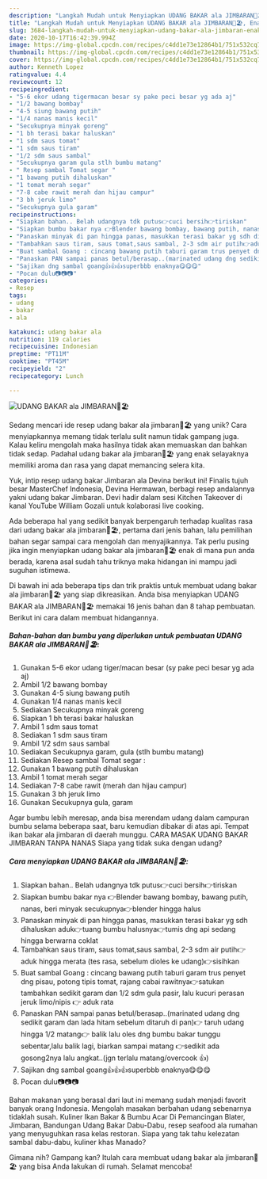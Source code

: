 ```yaml
---
description: "Langkah Mudah untuk Menyiapkan UDANG BAKAR ala JIMBARAN🦐🏖, Enak Banget"
title: "Langkah Mudah untuk Menyiapkan UDANG BAKAR ala JIMBARAN🦐🏖, Enak Banget"
slug: 3684-langkah-mudah-untuk-menyiapkan-udang-bakar-ala-jimbaran-enak-banget
date: 2020-10-17T16:42:39.994Z
image: https://img-global.cpcdn.com/recipes/c4dd1e73e12864b1/751x532cq70/udang-bakar-ala-jimbaran🦐🏖-foto-resep-utama.jpg
thumbnail: https://img-global.cpcdn.com/recipes/c4dd1e73e12864b1/751x532cq70/udang-bakar-ala-jimbaran🦐🏖-foto-resep-utama.jpg
cover: https://img-global.cpcdn.com/recipes/c4dd1e73e12864b1/751x532cq70/udang-bakar-ala-jimbaran🦐🏖-foto-resep-utama.jpg
author: Kenneth Lopez
ratingvalue: 4.4
reviewcount: 12
recipeingredient:
- "5-6 ekor udang tigermacan besar sy pake peci besar yg ada aj"
- "1/2 bawang bombay"
- "4-5 siung bawang putih"
- "1/4 nanas manis kecil"
- "Secukupnya minyak goreng"
- "1 bh terasi bakar haluskan"
- "1 sdm saus tomat"
- "1 sdm saus tiram"
- "1/2 sdm saus sambal"
- "Secukupnya garam gula stlh bumbu matang"
- " Resep sambal Tomat segar "
- "1 bawang putih dihaluskan"
- "1 tomat merah segar"
- "7-8 cabe rawit merah dan hijau campur"
- "3 bh jeruk limo"
- "Secukupnya gula garam"
recipeinstructions:
- "Siapkan bahan.. Belah udangnya tdk putus👉cuci bersih👉tiriskan"
- "Siapkan bumbu bakar nya 👉Blender bawang bombay, bawang putih, nanas, beri minyak secukupnya👉blender hingga halus"
- "Panaskan minyak di pan hingga panas, masukkan terasi bakar yg sdh dihaluskan aduk👉tuang bumbu halusnya👉tumis dng api sedang hingga berwarna coklat"
- "Tambahkan saus tiram, saus tomat,saus sambal, 2-3 sdm air putih👉aduk hingga merata (tes rasa, sebelum dioles ke udang)👉sisihkan"
- "Buat sambal Goang : cincang bawang putih taburi garam trus penyet dng pisau, potong tipis tomat, rajang cabai rawitnya👉satukan tambahkan sedikit garam dan 1/2 sdm gula pasir, lalu kucuri perasan jeruk limo/nipis 👉 aduk rata"
- "Panaskan PAN sampai panas betul/berasap..(marinated udang dng sedikit garam dan lada hitam sebelum ditaruh di pan)👉 taruh udang hingga 1/2 matang👉 balik lalu oles dng bumbu bakar tunggu sebentar,lalu balik lagi, biarkan sampai matang 👉sedikit ada gosong2nya lalu angkat..(jgn terlalu matang/overcook 👍)"
- "Sajikan dng sambal goang👍👍👍superbbb enaknya😋😋😋"
- "Pocan dulu📷📷📷"
categories:
- Resep
tags:
- udang
- bakar
- ala

katakunci: udang bakar ala 
nutrition: 119 calories
recipecuisine: Indonesian
preptime: "PT11M"
cooktime: "PT45M"
recipeyield: "2"
recipecategory: Lunch

---
```



![UDANG BAKAR ala JIMBARAN🦐🏖](https://img-global.cpcdn.com/recipes/c4dd1e73e12864b1/751x532cq70/udang-bakar-ala-jimbaran🦐🏖-foto-resep-utama.jpg)

Sedang mencari ide resep udang bakar ala jimbaran🦐🏖 yang unik? Cara menyiapkannya memang tidak terlalu sulit namun tidak gampang juga. Kalau keliru mengolah maka hasilnya tidak akan memuaskan dan bahkan tidak sedap. Padahal udang bakar ala jimbaran🦐🏖 yang enak selayaknya memiliki aroma dan rasa yang dapat memancing selera kita.

Yuk, intip resep udang bakar Jimbaran ala Devina berikut ini! Finalis tujuh besar MasterChef Indonesia, Devina Hermawan, berbagi resep andalannya yakni udang bakar Jimbaran. Devi hadir dalam sesi Kitchen Takeover di kanal YouTube William Gozali untuk kolaborasi live cooking.

Ada beberapa hal yang sedikit banyak berpengaruh terhadap kualitas rasa dari udang bakar ala jimbaran🦐🏖, pertama dari jenis bahan, lalu pemilihan bahan segar sampai cara mengolah dan menyajikannya. Tak perlu pusing jika ingin menyiapkan udang bakar ala jimbaran🦐🏖 enak di mana pun anda berada, karena asal sudah tahu triknya maka hidangan ini mampu jadi suguhan istimewa.


Di bawah ini ada beberapa tips dan trik praktis untuk membuat udang bakar ala jimbaran🦐🏖 yang siap dikreasikan. Anda bisa menyiapkan UDANG BAKAR ala JIMBARAN🦐🏖 memakai 16 jenis bahan dan 8 tahap pembuatan. Berikut ini cara dalam membuat hidangannya.

<!--inarticleads1-->

##### Bahan-bahan dan bumbu yang diperlukan untuk pembuatan UDANG BAKAR ala JIMBARAN🦐🏖:

1. Gunakan 5-6 ekor udang tiger/macan besar (sy pake peci besar yg ada aj)
1. Ambil 1/2 bawang bombay
1. Gunakan 4-5 siung bawang putih
1. Gunakan 1/4 nanas manis kecil
1. Sediakan Secukupnya minyak goreng
1. Siapkan 1 bh terasi bakar haluskan
1. Ambil 1 sdm saus tomat
1. Sediakan 1 sdm saus tiram
1. Ambil 1/2 sdm saus sambal
1. Sediakan Secukupnya garam, gula (stlh bumbu matang)
1. Sediakan  Resep sambal Tomat segar :
1. Gunakan 1 bawang putih dihaluskan
1. Ambil 1 tomat merah segar
1. Sediakan 7-8 cabe rawit (merah dan hijau campur)
1. Gunakan 3 bh jeruk limo
1. Gunakan Secukupnya gula, garam


Agar bumbu lebih meresap, anda bisa merendam udang dalam campuran bumbu selama beberapa saat, baru kemudian dibakar di atas api. Tempat ikan bakar ala jimbaran di daerah munggu. CARA MASAK UDANG BAKAR JIMBARAN TANPA NANAS Siapa yang tidak suka dengan udang? 

<!--inarticleads2-->

##### Cara menyiapkan UDANG BAKAR ala JIMBARAN🦐🏖:

1. Siapkan bahan.. Belah udangnya tdk putus👉cuci bersih👉tiriskan
1. Siapkan bumbu bakar nya 👉Blender bawang bombay, bawang putih, nanas, beri minyak secukupnya👉blender hingga halus
1. Panaskan minyak di pan hingga panas, masukkan terasi bakar yg sdh dihaluskan aduk👉tuang bumbu halusnya👉tumis dng api sedang hingga berwarna coklat
1. Tambahkan saus tiram, saus tomat,saus sambal, 2-3 sdm air putih👉aduk hingga merata (tes rasa, sebelum dioles ke udang)👉sisihkan
1. Buat sambal Goang : cincang bawang putih taburi garam trus penyet dng pisau, potong tipis tomat, rajang cabai rawitnya👉satukan tambahkan sedikit garam dan 1/2 sdm gula pasir, lalu kucuri perasan jeruk limo/nipis 👉 aduk rata
1. Panaskan PAN sampai panas betul/berasap..(marinated udang dng sedikit garam dan lada hitam sebelum ditaruh di pan)👉 taruh udang hingga 1/2 matang👉 balik lalu oles dng bumbu bakar tunggu sebentar,lalu balik lagi, biarkan sampai matang 👉sedikit ada gosong2nya lalu angkat..(jgn terlalu matang/overcook 👍)
1. Sajikan dng sambal goang👍👍👍superbbb enaknya😋😋😋
1. Pocan dulu📷📷📷


Bahan makanan yang berasal dari laut ini memang sudah menjadi favorit banyak orang Indonesia. Mengolah masakan berbahan udang sebenarnya tidaklah susah. Kuliner Ikan Bakar &amp; Bumbu Acar Di Pemancingan Blater, Jimbaran, Bandungan Udang Bakar Dabu-Dabu, resep seafood ala rumahan yang menyuguhkan rasa kelas restoran. Siapa yang tak tahu kelezatan sambal dabu-dabu, kuliner khas Manado? 

Gimana nih? Gampang kan? Itulah cara membuat udang bakar ala jimbaran🦐🏖 yang bisa Anda lakukan di rumah. Selamat mencoba!

